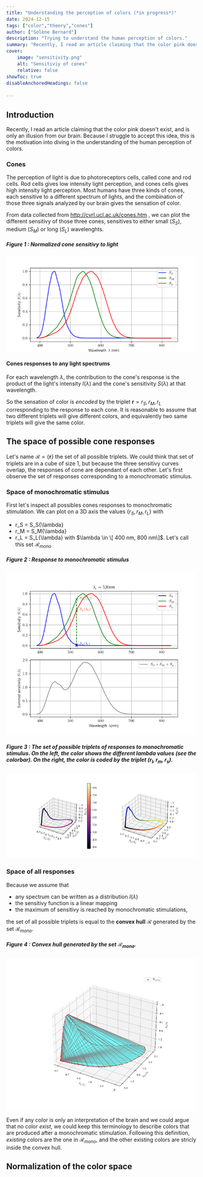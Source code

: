 ```yaml
---
title: "Understanding the perception of colors (*in progress*)" 
date: 2024-12-15
tags: ["color","theory","cones"]
author: ["Solène Bernard"]
description: "Trying to understand the human perception of colors." 
summary: "Recently, I read an article claiming that the color pink doesn't exist, and is only an illusion from our brain. Because I struggle to accept this idea, this is the motivation into diving in the understanding of the human perception of colors." 
cover:
    image: "sensitivity.png"
    alt: "Sensitiviy of cones"
    relative: false
showToc: true
disableAnchoredHeadings: false

---
```


## Introduction

Recently, I read an article claiming that the color pink doesn't exist, and is only an illusion from our brain. Because I struggle to accept this idea, this is the motivation into diving in the understanding of the human perception of colors. 

### Cones 

The perception of light is due to photoreceptors cells, called cone and rod cells. Rod cells gives low intensity light perception, and cones cells gives high intensity light perception. Most humans have three kinds of cones, each sensitive to a different spectrum of lights, and the combination of those three signals analyzed by our brain gives the sensation of color.

From data collected from http://cvrl.ucl.ac.uk/cones.htm , we can plot the different sensitivy of those three cones, sensitives to either small ($S_S$), medium ($S_M$) or long ($S_L$) wavelenghts.

##### Figure 1 : Normalized cone sensitivy to light 
![](sensitivity.png)

#### Cones responses to any light spectrums

For each wavelength $\lambda$, the contribution to the cone's response is the product of the light's intensity $I(\lambda)$ and the cone's sensitivity $S(\lambda)$ at that wavelength.

<!-- 
Mathematically: $R = \int I(\lambda) S(\lambda) \, d\lambda$, where:
+ $R$ is the total cone response,
+ $I(\lambda)$ is the intensity of the light at wavelength $\lambda$,
+ $S(\lambda)$ is the sensitivity of the cone to that wavelength.

If the light consists of discrete wavelengths (e.g., lasers or narrowband sources), you can sum the contributions from each wavelength:

$$ R = \sum_{i} I(\lambda_i) S(\lambda_i),$$

where $I(\lambda_i)$ and $S(\lambda_i)$ are the intensity and sensitivity at each discrete wavelength $\lambda_i$. -->

So the sensation of color is *encoded* by the triplet $\mathbf{r} = {r_{S},r_{M},r_{L}}$ corresponding to the response to each cone. It is reasonable to assume that two different triplets will give different colors, and equivalently two same triplets will give the same color. 

## The space of possible cone responses 

Let's name $\mathcal{R} = \{\mathbf{r}\}$ the set of all possible triplets. We could think that set of triplets are in a cube of size $1$, but because the three sensitivy curves overlap, the responses of cone are dependant of each other. Let's first observe the set of responses corresponding to a monochromatic stimulus.

### Space of monochromatic stimulus

First let's inspect all possibles cones responses to monochromatic stimulation. We can plot on a 3D axis the values $\{r_S, r_{M},r_{L}\}$ with 
+ r_S = S_S{\lambda}
+ r_M = S_M{\lambda}
+ r_L = S_L{\lambda}
with $\lambda \in \[ 400 nm, 800 nm\]$. Let's call this set $\mathcal{R}_{mono}$

##### Figure 2 : Response to monochromatic stimulus
![](response_monochromatic.png)





##### Figure 3 : The set of possible triplets of responses to monochromatic stimulus. On the left, the color shows the different lambda values (see the colorbar). On the right, the color is coded by the triplet $(r_l, r_m, r_s)$.
![](contour.png)

### Space of all responses

Because we assume that
+ any spectrum can be written as a distribution $I(\lambda)$ 
+ the sensitivy function is a linear mapping 
+ the maximum of sensitivy is reached by monochromatic stimulations,
  
the set of all possible triplets is equal to the **convex hull** $\mathcal{R}$ generated by the set $\mathcal{R}_{mono}$.

##### Figure 4 : Convex hull generated by the set $\mathcal{R}_{mono}$.
![](convex_hull.png)

Even if any color is only an interpretation of the brain and we could argue that no color *exist*, we could keep this terminology to describe colors that are produced after a monochromatic stimulation. Following this definition, *existing* colors are the one in $\mathcal{R}_{mono}$, and the other existing colors are stricly inside the convex hull.

## Normalization of the color space
